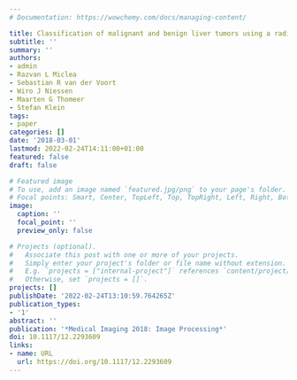 ```yaml
---
# Documentation: https://wowchemy.com/docs/managing-content/

title: Classification of malignant and benign liver tumors using a radiomics approach
subtitle: ''
summary: ''
authors:
- admin
- Razvan L Miclea
- Sebastian R van der Voort
- Wiro J Niessen
- Maarten G Thomeer
- Stefan Klein
tags:
- paper
categories: []
date: '2018-03-01'
lastmod: 2022-02-24T14:11:00+01:00
featured: false
draft: false

# Featured image
# To use, add an image named `featured.jpg/png` to your page's folder.
# Focal points: Smart, Center, TopLeft, Top, TopRight, Left, Right, BottomLeft, Bottom, BottomRight.
image:
  caption: ''
  focal_point: ''
  preview_only: false

# Projects (optional).
#   Associate this post with one or more of your projects.
#   Simply enter your project's folder or file name without extension.
#   E.g. `projects = ["internal-project"]` references `content/project/deep-learning/index.md`.
#   Otherwise, set `projects = []`.
projects: []
publishDate: '2022-02-24T13:10:59.764265Z'
publication_types:
- '1'
abstract: ''
publication: '*Medical Imaging 2018: Image Processing*'
doi: 10.1117/12.2293609
links:
- name: URL
  url: https://doi.org/10.1117/12.2293609
---
```

